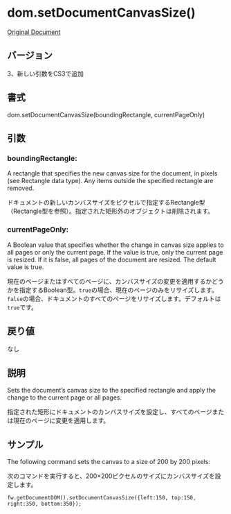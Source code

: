 # dom.setDocumentCanvasSize()

[Original Document](http://help.adobe.com/en_US/fireworks/cs/extend/WS5b3ccc516d4fbf351e63e3d1183c94856c-7a9e.html)

## バージョン

3、新しい引数をCS3で追加

## 書式

dom.setDocumentCanvasSize(boundingRectangle, currentPageOnly)

## 引数

### boundingRectangle:

A rectangle that specifies the new canvas size for the document, in pixels (see Rectangle data type). Any items outside the specified rectangle are removed.

ドキュメントの新しいカンバスサイズをピクセルで指定するRectangle型（Rectangle型を参照）。指定された矩形外のオブジェクトは削除されます。

### currentPageOnly:

A Boolean value that specifies whether the change in canvas size applies to all pages or only the current page. If the value is true, only the current page is resized. If it is false, all pages of the document are resized. The default value is true.

現在のページまたはすべてのページに、カンバスサイズの変更を適用するかどうかを指定するBoolean型。```true```の場合、現在のページのみをリサイズします。```false```の場合、ドキュメントのすべてのページをリサイズします。デフォルトは```true```です。

## 戻り値

なし

## 説明

Sets the document’s canvas size to the specified rectangle and apply the change to the current page or all pages.

指定された矩形にドキュメントのカンバスサイズを設定し、すべてのページまたは現在のページに変更を適用します。

## サンプル

The following command sets the canvas to a size of 200 by 200 pixels:

次のコマンドを実行すると、200×200ピクセルのサイズにカンバスサイズを設定します。

```
fw.getDocumentDOM().setDocumentCanvasSize({left:150, top:150, right:350, bottom:350});
```